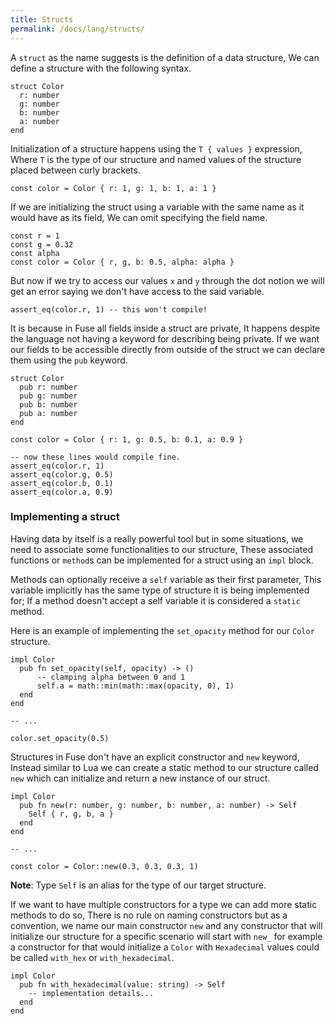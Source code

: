```yaml
---
title: Structs
permalink: /docs/lang/structs/
---
```


A `struct` as the name suggests is the definition of a data structure, We can define a structure with the following syntax.

```fuse
struct Color
  r: number
  g: number
  b: number
  a: number
end
```

Initialization of a structure happens using the `T { values }` expression, Where `T` is the type of our structure and named values of the structure placed between curly brackets.

```fuse
const color = Color { r: 1, g: 1, b: 1, a: 1 }
```

If we are initializing the struct using a variable with the same name as it would have as its field, We can omit specifying the field name.

```fuse
const r = 1
const g = 0.32
const alpha
const color = Color { r, g, b: 0.5, alpha: alpha }
```

But now if we try to access our values `x` and `y` through the dot notion we will get an error saying we don't have access to the said variable.

```fuse
assert_eq(color.r, 1) -- this won't compile!
```

It is because in Fuse all fields inside a struct are private, It happens despite the language not having a keyword for describing being private. If we want our fields to be accessible directly from outside of the struct we can declare them using the `pub` keyword.

```fuse
struct Color
  pub r: number
  pub g: number
  pub b: number
  pub a: number
end

const color = Color { r: 1, g: 0.5, b: 0.1, a: 0.9 }

-- now these lines would compile fine.
assert_eq(color.r, 1)
assert_eq(color.g, 0.5)
assert_eq(color.b, 0.1)
assert_eq(color.a, 0.9)
```

### Implementing a struct

Having data by itself is a really powerful tool but in some situations, we need to associate some functionalities to our structure, These associated functions or `method`s can be implemented for a struct using an `impl` block.

Methods can optionally receive a `self` variable as their first parameter, This variable implicitly has the same type of structure it is being implemented for; If a method doesn't accept a self variable it is considered a `static` method.

Here is an example of implementing the `set_opacity` method for our `Color` structure.

```fuse
impl Color
  pub fn set_opacity(self, opacity) -> ()
      -- clamping alpha between 0 and 1
      self.a = math::min(math::max(opacity, 0), 1)
  end
end

-- ...

color.set_opacity(0.5)
```

Structures in Fuse don't have an explicit constructor and `new` keyword, Instead similar to Lua we can create a static method to our structure called `new` which can initialize and return a new instance of our struct.

```fuse
impl Color
  pub fn new(r: number, g: number, b: number, a: number) -> Self
    Self { r, g, b, a }
  end
end

-- ...

const color = Color::new(0.3, 0.3, 0.3, 1)
```

__Note__: Type `Self` is an alias for the type of our target structure.

If we want to have multiple constructors for a type we can add more static methods to do so, There is no rule on naming constructors but as a convention, we name our main constructor `new` and any constructor that will initialize our structure for a specific scenario will start with `new_` for example a constructor for that would initialize a `Color` with `Hexadecimal` values could be called `with_hex` or `with_hexadecimal`.

```fuse
impl Color
  pub fn with_hexadecimal(value: string) -> Self
    -- implementation details...
  end
end
```
